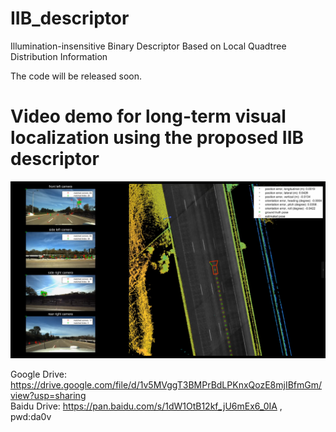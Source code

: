 # IIB_descriptor
Illumination-insensitive Binary Descriptor Based on Local Quadtree Distribution Information

The code will be released soon.


# Video demo for long-term visual localization using the proposed IIB descriptor

![](https://github.com/roylin1229/IIB_descriptor/blob/main/img.png)  

Google Drive: https://drive.google.com/file/d/1v5MVggT3BMPrBdLPKnxQozE8mjIBfmGm/view?usp=sharing  
Baidu Drive: https://pan.baidu.com/s/1dW1OtB12kf_jU6mEx6_0IA , pwd:da0v   
